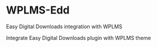 # WPLMS-Edd
Easy Digital Downloads integration with WPLMS

Integrate Easy Digital Downloads plugin with WPLMS theme
